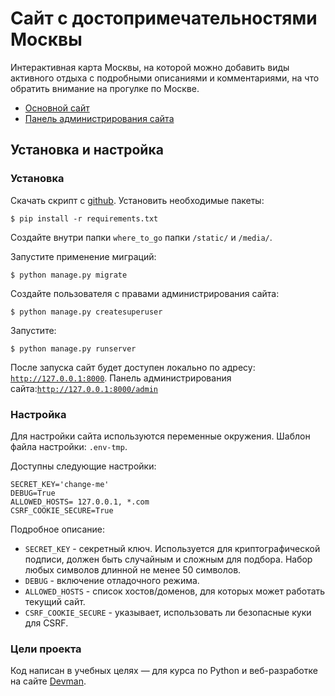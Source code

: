 # Сайт с достопримечательностями Москвы

Интерактивная карта Москвы, на которой можно добавить виды активного отдыха с подробными описаниями и комментариями, на что обратить внимание на прогулке по Москве.

 - [Основной сайт](https://google.com)
 - [Панель администрирования сайта](https://google.com)

## Установка и настройка

### Установка 

Скачать скрипт с [github](https://github.com/dumbturtle/). Установить необходимые пакеты: 
     
```
$ pip install -r requirements.txt
```

Создайте внутри папки ```where_to_go``` папки ```/static/``` и ```/media/```.

Запустите применение миграций:

```
$ python manage.py migrate
```

Создайте пользователя с правами администрирования сайта:

```
$ python manage.py createsuperuser
```

Запустите:
```
$ python manage.py runserver
```

После запуска сайт будет доступен локально по адресу: [```http://127.0.0.1:8000```](http://127.0.0.1:8000). Панель администрирования сайта:[```http://127.0.0.1:8000/admin```](http://127.0.0.1:8000/admin)

### Настройка

Для настройки сайта используются переменные окружения. Шаблон файла настройки: ```.env-tmp```.

Доступны следующие настройки:
```
SECRET_KEY='change-me'
DEBUG=True
ALLOWED_HOSTS= 127.0.0.1, *.com
CSRF_COOKIE_SECURE=True
```
Подробное описание: 
 - ```SECRET_KEY``` - секретный ключ. Используется для криптографической подписи, должен быть случайным и сложным для подбора. Набор любых символов длинной не менее 50 символов.
 - ```DEBUG``` - включение отладочного режима.
 - ```ALLOWED_HOSTS``` - список хостов/доменов, для которых может работать текущий сайт. 
 - ```CSRF_COOKIE_SECURE``` - указывает, использовать ли безопасные куки для CSRF. 


 ### Цели проекта

Код написан в учебных целях — для курса по Python и веб-разработке на сайте [Devman](https://dvmn.org).